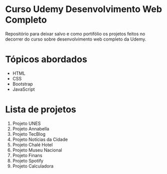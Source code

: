 # Curso Udemy Desenvolvimento Web Completo

Repositório para deixar salvo e como portifólio os projetos feitos no decorrer do curso sobre desenvolvimento web completo da Udemy.

# Tópicos abordados

  - HTML
  - CSS
  - Bootstrap
  - JavaScript

# Lista de projetos


1. Projeto UNES
2. Projeto Annabella
3. Projeto TecBlog
4. Projeto Notícias da Cidade
5. Projeto Chalé Hotel
6. Projeto Museu Nacional
7. Projeto Finans
8. Projeto Spotify
9. Projeto Calculadora
